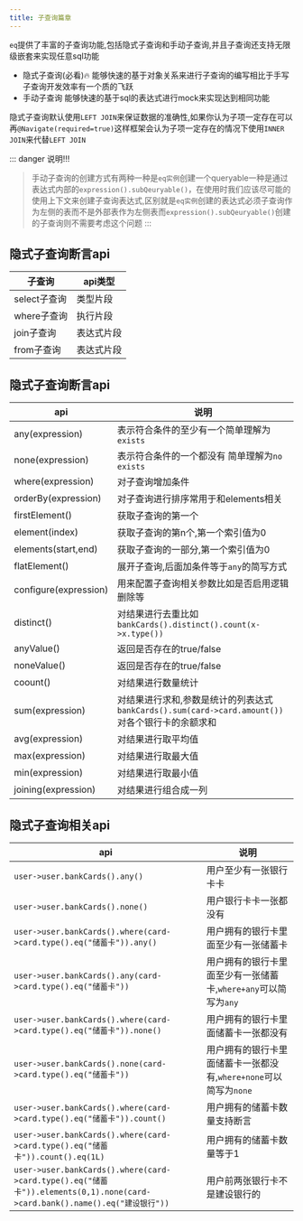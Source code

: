 ```yaml
---
title: 子查询篇章
---
```

`eq`提供了丰富的子查询功能,包括隐式子查询和手动子查询,并且子查询还支持无限级嵌套来实现任意sql功能

- 隐式子查询(必看)🔥 能够快速的基于对象关系来进行子查询的编写相比于手写子查询开发效率有一个质的飞跃
- 手动子查询 能够快速的基于sql的表达式进行mock来实现达到相同功能

隐式子查询默认使用`LEFT JOIN`来保证数据的准确性,如果你认为子项一定存在可以再`@Navigate(required=true)`这样框架会认为子项一定存在的情况下使用`INNER JOIN`来代替`LEFT JOIN`


::: danger 说明!!!
> 手动子查询的创建方式有两种一种是`eq实例`创建一个queryable一种是通过表达式内部的`expression().subQeuryable()`，在使用时我们应该尽可能的使用上下文来创建子查询表达式,区别就是`eq实例`创建的表达式必须子查询作为左侧的表而不是外部表作为左侧表而`expression().subQeuryable()`创建的子查询则不需要考虑这个问题
:::




## 隐式子查询断言api
子查询  | api类型  
---   | --- 
select子查询   | 类型片段
where子查询   | 执行片段
join子查询   | 表达式片段
from子查询   | 表达式片段


## 隐式子查询断言api
api  | 说明  
---   | --- 
any(expression)   | 表示符合条件的至少有一个简单理解为`exists`
none(expression)   | 表示符合条件的一个都没有 简单理解为`no exists`
where(expression)   | 对子查询增加条件
orderBy(expression)   | 对子查询进行排序常用于和elements相关
firstElement()   | 获取子查询的第一个
element(index)   | 获取子查询的第n个,第一个索引值为0
elements(start,end)   | 获取子查询的一部分,第一个索引值为0
flatElement()   | 展开子查询,后面加条件等于`any`的简写方式
configure(expression)   | 用来配置子查询相关参数比如是否启用逻辑删除等
distinct()   | 对结果进行去重比如`bankCards().distinct().count(x->x.type())`
anyValue()   | 返回是否存在的true/false
noneValue()   | 返回是否存在的true/false
coount()   | 对结果进行数量统计
sum(expression)   | 对结果进行求和,参数是统计的列表达式`bankCards().sum(card->card.amount())`对各个银行卡的余额求和
avg(expression)   | 对结果进行取平均值
max(expression)   | 对结果进行取最大值
min(expression)   | 对结果进行取最小值
joining(expression)   | 对结果进行组合成一列

## 隐式子查询相关api

api  | 说明  
---  | --- 
`user->user.bankCards().any()`   | 用户至少有一张银行卡卡
`user->user.bankCards().none()`  | 用户银行卡卡一张都没有
`user->user.bankCards().where(card->card.type().eq("储蓄卡")).any()` | 用户拥有的银行卡里面至少有一张储蓄卡
`user->user.bankCards().any(card->card.type().eq("储蓄卡"))`| 用户拥有的银行卡里面至少有一张储蓄卡,`where+any`可以简写为`any`
`user->user.bankCards().where(card->card.type().eq("储蓄卡")).none()`  | 用户拥有的银行卡里面储蓄卡一张都没有
`user->user.bankCards().none(card->card.type().eq("储蓄卡"))` | 用户拥有的银行卡里面储蓄卡一张都没有,`where+none`可以简写为`none`
`user->user.bankCards().where(card->card.type().eq("储蓄卡")).count()` | 用户拥有的储蓄卡数量支持断言
`user->user.bankCards().where(card->card.type().eq("储蓄卡")).count().eq(1L)` | 用户拥有的储蓄卡数量等于1
`user->user.bankCards().where(card->card.type().eq("储蓄卡")).elements(0,1).none(card->card.bank().name().eq("建设银行"))` | 用户前两张银行卡不是建设银行的
